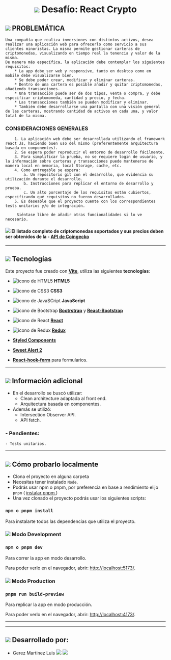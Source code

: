 # <center><img src="https://img.icons8.com/external-filled-color-icons-papa-vector/80/null/external-Crypto-Mining-making-money-on-crypto-filled-color-icons-papa-vector.png"/> Desafío: React Crypto</center>

## <img src="https://img.icons8.com/color/30/null/box-important--v1.png"/> PROBLEMÁTICA

    Una compañía que realiza inversiones con distintos activos, desea realizar una aplicación web para ofrecerlo como servicio a sus clientes minoristas. La misma permite gestionar carteras de criptomonedas, visualizando en tiempo real la tenencia y valor de la misma.
    De manera más específica, la aplicación debe contemplar los siguientes requisitos:
        * La app debe ser web y responsive, tanto en desktop como en mobile debe visualizarse bien.
        * Se debe poder crear, modificar y eliminar carteras.
        * Dentro de una cartera es posible añadir y quitar criptomonedas, añadiendo transacciones.
        * Una transacción puede ser de dos tipos, venta o compra, y debe especificar criptomoneda, cantidad y precio, y fecha.
        * Las transacciones también se pueden modificar y eliminar.
        * También debe desarrollarse una pantalla con una visión general de las carteras, mostrando cantidad de activos en cada una, y valor total de la misma.

### CONSIDERACIONES GENERALES

        1. La aplicación web debe ser desarrollada utilizando el framework react Js, haciendo buen uso del mismo (preferentemente arquitectura basada en componentes).
        2. Se espera poder reproducir el entorno de desarrollo fácilmente.
        3. Para simplificar la prueba, no se requiere login de usuario, y la información sobre carteras y transacciones puede mantenerse de manera local en memoria, local Storage, cache, etc.
        4. Como entregable se espera:
            a. Un repositorio git con el desarrollo, que evidencia su utilización durante el desarrollo.
            b. Instrucciones para replicar el entorno de desarrollo y prueba.
            c. Un alto porcentaje de los requisitos están cubiertos, especificando qué requisitos no fueron desarrollados.
        5. Es deseable que el proyecto cuente con los correspondientes tests unitarios y/o de integración.

         Siéntase libre de añadir otras funcionalidades si lo ve necesario.

#### <img src="https://img.icons8.com/color/20/null/high-priority.png"/> El listado completo de criptomonedas soportados y sus precios deben ser obtenidos de la - [API de Coingecko](https://www.coingecko.com/en/api)

---

## <img src="https://img.icons8.com/emoji/26/null/hammer-and-pick.png"/> Tecnologías

Este proyecto fue creado con [**Vite**](https://vitejs.dev/guide/), utiliza las siguientes **tecnologías**:

- <img src="https://img.icons8.com/color/24/null/html-5--v1.png" alt="icono de HTML5"/> **HTML5**

- <img src="https://img.icons8.com/color/24/null/css3.png" alt="icono de CSS3"/> **CSS3**

- <img src="https://img.icons8.com/color/24/null/javascript--v1.png" alt="icono de JavaSCript" /> **JavaScript**

- <img src="https://img.icons8.com/color/24/null/bootstrap.png" alt="icono de Bootstrap"/> [**Bootrstrap**](https://getbootstrap.com/) y [**React-Bootstrap**](https://react-bootstrap.github.io/)

- <img src="https://img.icons8.com/office/24/null/react.png" alt="icono de React" /> [**React**](https://reactjs.org/)

- <img src="https://img.icons8.com/color/26/null/redux.png" alt="icono de Redux" /> [**Redux**](https://es.redux.js.org/)

- [**Styled Components**](https://styled-components.com/)

- [**Sweet Alert 2**](https://sweetalert2.github.io/)

- [**React-hook-form**](https://react-hook-form.com/) para formularios.

---

## <img src="https://img.icons8.com/external-others-pike-picture/50/null/external-Product-Information-market-others-pike-picture.png"/> Información adicional

- En el desarrollo se buscó utilizar:
  - Clean architecture adaptada al front end.
  - Arquitectura basada en componentes.
- Además se utilizó:
  - Intersection Observer API.
  - API fetch.

### - Pendientes:

    - Tests unitarios.

---

## <img src="https://img.icons8.com/office/30/null/console.png"/> Cómo probarlo localmente

- Clona el proyecto en alguna carpeta
- Necesitas tener instalado `Node`.
- Podrás usar npm o pnpm, por preferencia en base a rendimiento elijo `pnpm` ( [instalar pnpm ](https://www.npmjs.com/package/pnpm))
- Una vez clonado el proyecto podrás usar los siguientes scripts:

### `npm o pnpm install`

Para instalarte todos las dependencias que utiliza el proyecto.

### <img src="https://img.icons8.com/office/25/null/Production-order-history.png"/> Modo Development

### `npm o pnpm dev`

Para correr la app en modo desarrollo.

Para poder verlo en el navegador, abrir: [http://localhost:5173/](http://localhost:5173/).

### <img src="https://img.icons8.com/color/35/null/backend-development--v1.png"/> Modo Production

### `pnpm run build-preview`

Para replicar la app en modo producción.

Para poder verlo en el navegador, abrir: [http://localhost:4173/](http://localhost:4173/).

---

---

## <img src="https://img.icons8.com/color/26/null/person-male.png"/> Desarrollado por:

- Gerez Martinez Luis [<img src="https://img.icons8.com/material-rounded/24/null/github.png"/>](https://github.com/LuisGerezM) [<img src="https://img.icons8.com/fluency/24/null/linkedin.png"/>](https://www.linkedin.com/in/luisgerezm/)
